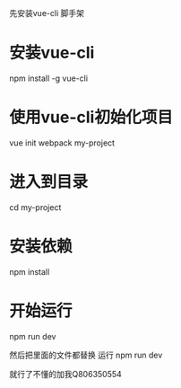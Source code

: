先安装vue-cli 脚手架


# 安装vue-cli
npm install -g vue-cli

# 使用vue-cli初始化项目
vue init webpack my-project

# 进入到目录
cd my-project

# 安装依赖
npm install

# 开始运行
npm run dev


然后把里面的文件都替换 
运行
npm run dev

就行了不懂的加我Q806350554

